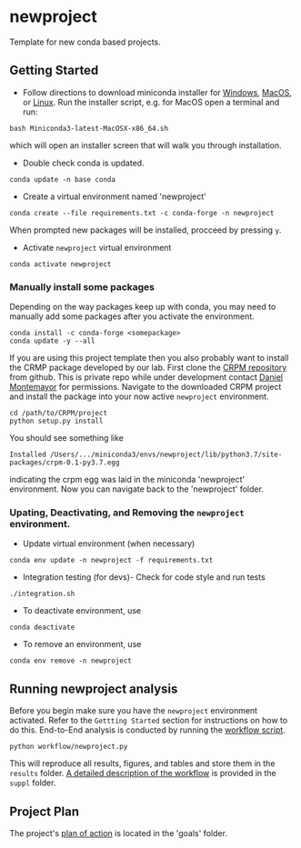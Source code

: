 # newproject
Template for new conda based projects.

## Getting Started
+ Follow directions to download miniconda installer for
[Windows](https://conda.io/docs/user-guide/install/windows.html),
[MacOS](https://conda.io/docs/user-guide/install/macos.html),
or [Linux](https://conda.io/docs/user-guide/install/linux.html).
Run the installer script, e.g. for MacOS open a terminal and run:
```
bash Miniconda3-latest-MacOSX-x86_64.sh
```
which will open an installer screen that will walk you through installation.
+ Double check conda is updated.
```
conda update -n base conda
```
+ Create a virtual environment named 'newproject'
```
conda create --file requirements.txt -c conda-forge -n newproject
```
When prompted new packages will be installed, procceed by pressing `y`.
+ Activate `newproject` virtual environment
```
conda activate newproject
```
### Manually install some packages
 Depending on the way packages keep up with conda, you may need to manually add some packages after you activate the environment.
 ```
conda install -c conda-forge <somepackage>
conda update -y --all
```
If you are using this project template then you also probably want to install the CRMP package developed by our lab. First clone the [CRPM repository](https://github.com/dmontemayor/CRPM) from github. This is private repo while under development contact [Daniel Montemayor](mailto:montemayord2@uthscsa.edu) for permissions. Navigate to the downloaded CRPM project and install the package into your now active `newproject` environment.
```
cd /path/to/CRPM/project
python setup.py install
```
You should see something like
```
Installed /Users/.../miniconda3/envs/newproject/lib/python3.7/site-packages/crpm-0.1-py3.7.egg
```
indicating the crpm egg was laid in the miniconda 'newproject' environment. Now you can navigate back to the 'newproject' folder.
### Upating, Deactivating, and Removing the `newproject` environment.
+ Update virtual environment (when necessary)
```
conda env update -n newproject -f requirements.txt
```
+ Integration testing (for devs)- Check for code style and run tests
```
./integration.sh
```
+ To deactivate environment, use
```
conda deactivate
```
+ To remove an environment, use
```
conda env remove -n newproject
```

## Running newproject analysis

Before you begin make sure you have the `newproject` environment activated. Refer to
the `Gettting Started` section for instructions on how to do this.
End-to-End analysis is conducted by running the [workflow script](workflow/newproject.py).
```
python workflow/newproject.py
```
This will reproduce all results, figures, and tables and store them in the `results` folder.
[A detailed description of the workflow](suppl/WorkflowDetails.md) is provided in the `suppl` folder.
## Project Plan
The project's [plan of action](goals/Plan.md) is located in the 'goals' folder.
